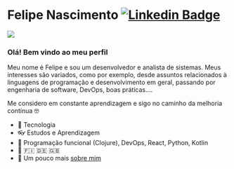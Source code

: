 # Felipe Nascimento [![Linkedin Badge](https://img.shields.io/badge/-LinkedIn-blue?style=flat-square&logo=Linkedin&logoColor=white)](https://www.linkedin.com/in/felipebasina/)

<img src="https://cr-ss-service.azurewebsites.net/api/ScreenShot?widget=summary&username=felipe-basina" />

### Olá! Bem vindo ao meu perfil

Meu nome é Felipe e sou um desenvolvedor e analista de sistemas. Meus interesses são variados, como por exemplo, desde assuntos relacionados à linguagens de programação e desenvolvimento em geral, passando por engenharia de software, DevOps, boas práticas....

Me considero em constante aprendizagem e sigo no caminho da melhoria contínua :nerd_face:

- :green_heart: Tecnologia
- :eyeglasses: Estudos e Aprendizagem
- 🌱 Programação funcional (Clojure), DevOps, React, Python, Kotlin
- 🦉 🇫🇮  🇩🇪  🇬🇧
- 💬 Um pouco mais <a href="https://about.me/escapistabr" alt="aboutme" target="_blank" rel="noopener noreferrer">sobre mim</a>

<!--
<img src="https://cr-skills-chart-widget.azurewebsites.net/api/api?username=felipe-basina&width=820" />
-->


<!--
**felipe-basina/felipe-basina** is a ✨ _special_ ✨ repository because its `README.md` (this file) appears on your GitHub profile.

Here are some ideas to get you started:

- 🔭 I’m currently working on ...
- 🌱 I’m currently learning ...
- 👯 I’m looking to collaborate on ...
- 🤔 I’m looking for help with ...
- 💬 Ask me about ...
- 📫 How to reach me: ...
- 😄 Pronouns: ...
- ⚡ Fun fact: ...
-->
